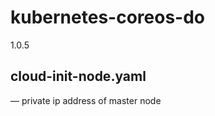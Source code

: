 # kubernetes-coreos-do
1.0.5


## cloud-init-node.yaml

<master-private-ip> — private ip address of master node
